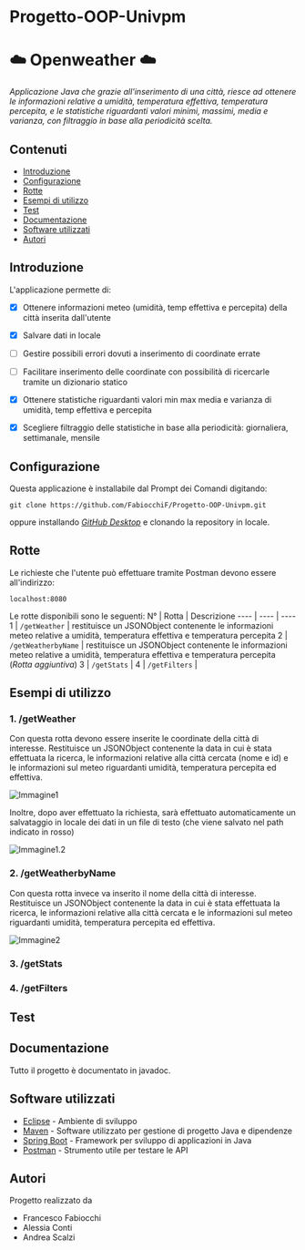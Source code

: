 # Progetto-OOP-Univpm
# :cloud: Openweather :cloud:

*Applicazione Java che grazie all'inserimento di una città, riesce ad ottenere le informazioni relative a umidità, temperatura effettiva, temperatura percepita, e le statistiche riguardanti valori minimi, massimi, media e varianza, con filtraggio in base alla periodicità scelta.*

## Contenuti
* [Introduzione](https://github.com/FabiocchiF/Progetto-OOP-Univpm#introduzione)
* [Configurazione](https://github.com/FabiocchiF/Progetto-OOP-Univpm#configurazione)
* [Rotte](https://github.com/FabiocchiF/Progetto-OOP-Univpm#rotte)
* [Esempi di utilizzo](https://github.com/FabiocchiF/Progetto-OOP-Univpm#esempi-di-utilizzo)
* [Test](https://github.com/FabiocchiF/Progetto-OOP-Univpm#test)
* [Documentazione](https://github.com/FabiocchiF/Progetto-OOP-Univpm#documentazione)
* [Software utilizzati](https://github.com/FabiocchiF/Progetto-OOP-Univpm#software-utilizzati)
* [Autori](https://github.com/FabiocchiF/Progetto-OOP-Univpm#autori)

## Introduzione
L'applicazione permette di:
- [x] Ottenere informazioni meteo (umidità, temp effettiva e percepita) della città inserita dall'utente
- [x] Salvare dati in locale
- [ ] Gestire possibili errori dovuti a inserimento di coordinate errate
- [ ] Facilitare inserimento delle coordinate con possibilità di ricercarle tramite un dizionario statico
- [x] Ottenere statistiche riguardanti valori min max media e varianza di umidità, temp effettiva e percepita
- [x] Scegliere filtraggio delle statistiche in base alla periodicità: giornaliera, settimanale, mensile


## Configurazione
Questa applicazione è installabile dal Prompt dei Comandi digitando:
```
git clone https://github.com/FabiocchiF/Progetto-OOP-Univpm.git
```
oppure installando [*GitHub Desktop*](https://desktop.github.com/) e clonando la repository in locale.

## Rotte
Le richieste che l'utente può effettuare tramite Postman devono essere all'indirizzo:
```
localhost:8080
```
Le rotte disponibili sono le seguenti:
N° | Rotta | Descrizione
---- | ---- | ----
1 | ```/getWeather``` | restituisce un JSONObject contenente le informazioni meteo relative a umidità, temperatura effettiva e temperatura percepita 
2 | ```/getWeatherbyName``` | restituisce un JSONObject contenente le informazioni meteo relative a umidità, temperatura effettiva e temperatura percepita (*Rotta aggiuntiva*)
3 | ```/getStats``` |
4 | ```/getFilters``` |

## Esempi di utilizzo
### 1. /getWeather
Con questa rotta devono essere inserite le coordinate della città di interesse. Restituisce un JSONObject contenente la data in cui è stata effettuata la ricerca, le informazioni relative alla città cercata (nome e id) e le informazioni sul meteo riguardanti umidità, temperatura percepita ed effettiva.

![Immagine1](https://user-images.githubusercontent.com/91316014/148811173-b6f33828-9afa-4cb6-9eb2-d06af2987abc.png)

Inoltre, dopo aver effettuato la richiesta, sarà effettuato automaticamente un salvataggio in locale dei dati in un file di testo (che viene salvato nel path indicato in rosso)

![Immagine1.2](https://user-images.githubusercontent.com/91316014/148812290-d793d63a-1346-4000-9077-7de9e4c750de.png)



### 2. /getWeatherbyName
Con questa rotta invece va inserito il nome della città di interesse. Restituisce un JSONObject contenente la data in cui è stata effettuata la ricerca, le informazioni relative alla città cercata e le informazioni sul meteo riguardanti umidità, temperatura percepita ed effettiva.

![Immagine2](https://user-images.githubusercontent.com/91316014/148811253-940f52f6-37d3-4d9f-93ad-18d82a3462fa.png)


### 3. /getStats

### 4. /getFilters

## Test

## Documentazione
Tutto il progetto è documentato in javadoc.

## Software utilizzati
* [Eclipse](https://www.eclipse.org/downloads/) - Ambiente di sviluppo
* [Maven](https://maven.apache.org/) - Software utilizzato per gestione di progetto Java e dipendenze
* [Spring Boot](https://spring.io/projects/spring-boot) - Framework per sviluppo di applicazioni in Java
* [Postman](https://www.postman.com/) - Strumento utile per testare le API

## Autori
Progetto realizzato da
* Francesco Fabiocchi
* Alessia Conti
* Andrea Scalzi
